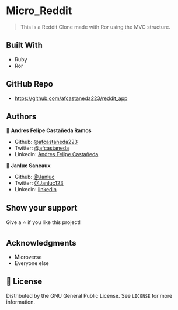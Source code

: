 # Micro_Reddit

> This is a Reddit Clone made with Ror using the MVC structure.


## Built With

- Ruby
- Ror

## GitHub Repo

- https://github.com/afcastaneda223/reddit_app


## Authors

👤 **Andres Felipe Castañeda Ramos**

- Github: [@afcastaneda223](https://github.com/afcastaneda223)
- Twitter: [@afcastaneda](https://twitter.com/afcastaneda)
- Linkedin: [Andres Felipe Castañeda](www.linkedin.com/in/andres-castaneda223)

👤 **Janluc Saneaux**

- Github: [@Janluc](https://github.com/Janluc)   
- Twitter: [@Janluc123](https://twitter.com/Janluc123)
- Linkedin: [linkedin](https://www.linkedin.com/in/janluc-saneaux-91707a1b4/)

## Show your support

Give a ⭐️ if you like this project!

## Acknowledgments

- Microverse
- Everyone else

## 📝 License

Distributed by the GNU General Public License. See `LICENSE` for more information.
